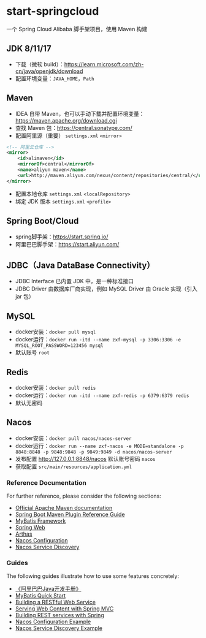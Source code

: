 # start-springcloud
一个 Spring Cloud Alibaba 脚手架项目，使用 Maven 构建


## JDK 8/11/17
- 下载（微软 build）：https://learn.microsoft.com/zh-cn/java/openjdk/download
- 配置环境变量：`JAVA_HOME`，`Path`


## Maven
- IDEA 自带 Maven，也可以手动下载并配置环境变量：https://maven.apache.org/download.cgi
- 查找 Maven 包：https://central.sonatype.com/
- 配置阿里源（重要） `settings.xml` `<mirror>`
```xml
<!-- 阿里云仓库 -->
<mirror>
    <id>alimaven</id>
    <mirrorOf>central</mirrorOf>
    <name>aliyun maven</name>
    <url>http://maven.aliyun.com/nexus/content/repositories/central/</url>
</mirror>
```
- 配置本地仓库 `settings.xml` `<localRepository>`
- 绑定 JDK 版本 `settings.xml` `<profile>`


## Spring Boot/Cloud
- spring脚手架：https://start.spring.io/
- 阿里巴巴脚手架：https://start.aliyun.com/


## JDBC（Java DataBase Connectivity）
- JDBC Interface 已内置 JDK 中，是一种标准接口
- JDBC Driver 由数据库厂商实现，例如 MySQL Driver 由 Oracle 实现（引入 jar 包）


## MySQL
- docker安装：`docker pull mysql`
- docker运行：`docker run -itd --name zxf-mysql -p 3306:3306 -e MYSQL_ROOT_PASSWORD=123456 mysql`
- 默认账号 `root`


## Redis
- docker安装：`docker pull redis`
- docker运行：`docker run -itd --name zxf-redis -p 6379:6379 redis`
- 默认无密码


## Nacos
- docker安装：`docker pull nacos/nacos-server`
- docker运行：`docker run --name zxf-nacos -e MODE=standalone -p 8848:8848 -p 9848:9848 -p 9849:9849 -d nacos/nacos-server`
- 发布配置 http://127.0.0.1:8848/nacos 默认账号密码 `nacos`
- 获取配置 `src/main/resources/application.yml`


### Reference Documentation
For further reference, please consider the following sections:

* [Official Apache Maven documentation](https://maven.apache.org/guides/index.html)
* [Spring Boot Maven Plugin Reference Guide](https://docs.spring.io/spring-boot/docs/2.6.11/maven-plugin/)
* [MyBatis Framework](https://mybatis.org/spring-boot-starter/mybatis-spring-boot-autoconfigure/)
* [Spring Web](https://docs.spring.io/spring-boot/docs/2.6.11/reference/htmlsingle/#web)
* [Arthas](https://arthas.gitee.io/index.html)
* [Nacos Configuration](https://spring-cloud-alibaba-group.github.io/github-pages/hoxton/en-us/index.html#_spring_cloud_alibaba_nacos_config)
* [Nacos Service Discovery](https://spring-cloud-alibaba-group.github.io/github-pages/hoxton/en-us/index.html#_spring_cloud_alibaba_nacos_discovery)

### Guides
The following guides illustrate how to use some features concretely:

* [《阿里巴巴Java开发手册》](https://github.com/alibaba/p3c)
* [MyBatis Quick Start](https://github.com/mybatis/spring-boot-starter/wiki/Quick-Start)
* [Building a RESTful Web Service](https://spring.io/guides/gs/rest-service/)
* [Serving Web Content with Spring MVC](https://spring.io/guides/gs/serving-web-content/)
* [Building REST services with Spring](https://spring.io/guides/tutorials/rest/)
* [Nacos Configuration Example](https://github.com/alibaba/spring-cloud-alibaba/tree/master/spring-cloud-alibaba-examples/nacos-example/nacos-config-example)
* [Nacos Service Discovery Example](https://github.com/alibaba/spring-cloud-alibaba/blob/master/spring-cloud-alibaba-examples/nacos-example/nacos-discovery-example/readme.md)

